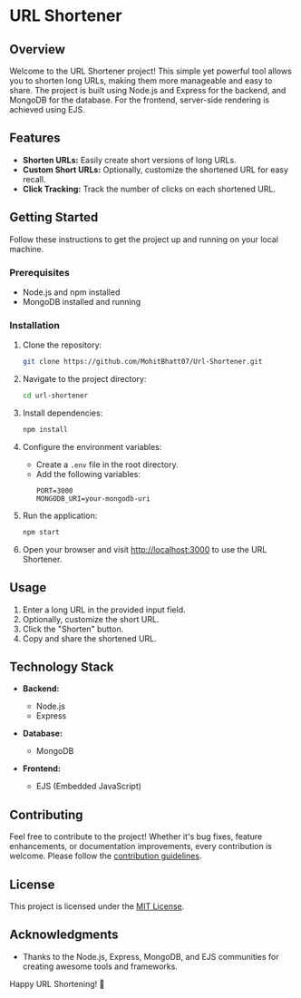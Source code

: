 # URL Shortener

## Overview

Welcome to the URL Shortener project! This simple yet powerful tool allows you to shorten long URLs, making them more manageable and easy to share. The project is built using Node.js and Express for the backend, and MongoDB for the database. For the frontend, server-side rendering is achieved using EJS.

## Features

- **Shorten URLs:** Easily create short versions of long URLs.
- **Custom Short URLs:** Optionally, customize the shortened URL for easy recall.
- **Click Tracking:** Track the number of clicks on each shortened URL.

## Getting Started

Follow these instructions to get the project up and running on your local machine.

### Prerequisites

- Node.js and npm installed
- MongoDB installed and running

### Installation

1. Clone the repository:
   ```bash
   git clone https://github.com/MohitBhatt07/Url-Shortener.git
   ```

2. Navigate to the project directory:
   ```bash
   cd url-shortener
   ```

3. Install dependencies:
   ```bash
   npm install
   ```

4. Configure the environment variables:
   - Create a `.env` file in the root directory.
   - Add the following variables:
     ```
     PORT=3000
     MONGODB_URI=your-mongodb-uri
     ```

5. Run the application:
   ```bash
   npm start
   ```

6. Open your browser and visit [http://localhost:3000](http://localhost:3000) to use the URL Shortener.

## Usage

1. Enter a long URL in the provided input field.
2. Optionally, customize the short URL.
3. Click the "Shorten" button.
4. Copy and share the shortened URL.

## Technology Stack

- **Backend:**
  - Node.js
  - Express

- **Database:**
  - MongoDB

- **Frontend:**
  - EJS (Embedded JavaScript)

## Contributing

Feel free to contribute to the project! Whether it's bug fixes, feature enhancements, or documentation improvements, every contribution is welcome. Please follow the [contribution guidelines](CONTRIBUTING.md).

## License

This project is licensed under the [MIT License](LICENSE).

## Acknowledgments

- Thanks to the Node.js, Express, MongoDB, and EJS communities for creating awesome tools and frameworks.

Happy URL Shortening! 🚀
